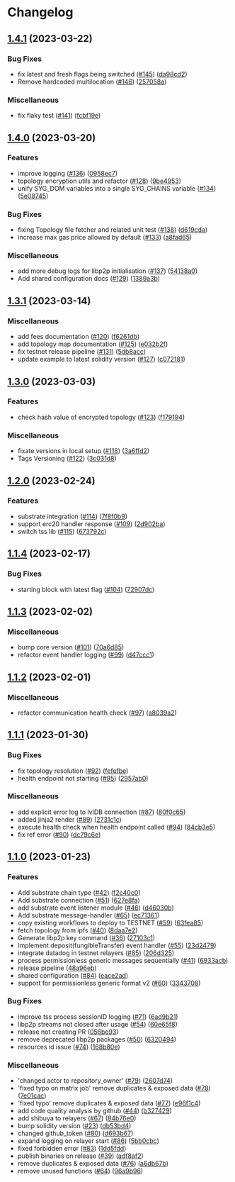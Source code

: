 # Changelog

## [1.4.1](https://github.com/sygmaprotocol/sygma-relayer/compare/v1.4.0...v1.4.1) (2023-03-22)


### Bug Fixes

* fix latest and fresh flags being switched ([#145](https://github.com/sygmaprotocol/sygma-relayer/issues/145)) ([da98cd2](https://github.com/sygmaprotocol/sygma-relayer/commit/da98cd2a055c29edea58f7343d7e4e943f797a93))
* Remove hardcoded multilocation ([#146](https://github.com/sygmaprotocol/sygma-relayer/issues/146)) ([257058a](https://github.com/sygmaprotocol/sygma-relayer/commit/257058a3a32d060abe388ef52977cac0267106fb))


### Miscellaneous

* fix flaky test ([#141](https://github.com/sygmaprotocol/sygma-relayer/issues/141)) ([fcbf19e](https://github.com/sygmaprotocol/sygma-relayer/commit/fcbf19eda22633497ca77409e975a0bb029403bb))

## [1.4.0](https://github.com/sygmaprotocol/sygma-relayer/compare/v1.3.1...v1.4.0) (2023-03-20)


### Features

* improve logging ([#136](https://github.com/sygmaprotocol/sygma-relayer/issues/136)) ([0958ec7](https://github.com/sygmaprotocol/sygma-relayer/commit/0958ec7ffaa6bb779259392686398557e502b30f))
* topology encryption utils and refactor ([#128](https://github.com/sygmaprotocol/sygma-relayer/issues/128)) ([9be4953](https://github.com/sygmaprotocol/sygma-relayer/commit/9be49532f163e91bd73e6c523984042cca61b50d))
* unify SYG_DOM variables into a single SYG_CHAINS variable ([#134](https://github.com/sygmaprotocol/sygma-relayer/issues/134)) ([5e08745](https://github.com/sygmaprotocol/sygma-relayer/commit/5e087455da57f6522dbc81e1033ceffa2d7ebe37))


### Bug Fixes

* fixing Topology file fetcher and related unit test ([#138](https://github.com/sygmaprotocol/sygma-relayer/issues/138)) ([d619cda](https://github.com/sygmaprotocol/sygma-relayer/commit/d619cda660184e72892dd802022a982cc350d122))
* increase max gas price allowed by default ([#133](https://github.com/sygmaprotocol/sygma-relayer/issues/133)) ([a8fad65](https://github.com/sygmaprotocol/sygma-relayer/commit/a8fad65a4db3e67f73b54d8d7abf84b7b5ff7830))


### Miscellaneous

* add more debug logs for libp2p initialisation ([#137](https://github.com/sygmaprotocol/sygma-relayer/issues/137)) ([54138a0](https://github.com/sygmaprotocol/sygma-relayer/commit/54138a09b84b38d6619660a1f8aaabb5f3de7b26))
* Add shared configuration docs ([#129](https://github.com/sygmaprotocol/sygma-relayer/issues/129)) ([1389a3b](https://github.com/sygmaprotocol/sygma-relayer/commit/1389a3b20aa26e3ebf296fa2d7d14a12281f448f))

## [1.3.1](https://github.com/sygmaprotocol/sygma-relayer/compare/v1.3.0...v1.3.1) (2023-03-14)


### Miscellaneous

* add fees documentation ([#120](https://github.com/sygmaprotocol/sygma-relayer/issues/120)) ([f6261db](https://github.com/sygmaprotocol/sygma-relayer/commit/f6261dbd52cf9193fbb6187cbc8944af370a6094))
* add topology map documentation ([#125](https://github.com/sygmaprotocol/sygma-relayer/issues/125)) ([e032b2f](https://github.com/sygmaprotocol/sygma-relayer/commit/e032b2f99363f03aae25bd9bd07640b06b7d9a8b))
* fix testnet release pipeline ([#131](https://github.com/sygmaprotocol/sygma-relayer/issues/131)) ([5db8acc](https://github.com/sygmaprotocol/sygma-relayer/commit/5db8acc5da1d9f7a12c3badfb4e5f3bef40c3ab7))
* update example to latest solidity version ([#127](https://github.com/sygmaprotocol/sygma-relayer/issues/127)) ([c072181](https://github.com/sygmaprotocol/sygma-relayer/commit/c072181e1770df5cc67ebd5470a8a6fdb8a2d822))

## [1.3.0](https://github.com/sygmaprotocol/sygma-relayer/compare/v1.2.0...v1.3.0) (2023-03-03)


### Features

* check hash value of encrypted topology ([#123](https://github.com/sygmaprotocol/sygma-relayer/issues/123)) ([f179194](https://github.com/sygmaprotocol/sygma-relayer/commit/f17919461e63acec792b28f0b04797e4c9a24330))


### Miscellaneous

* fixate versions in local setup ([#118](https://github.com/sygmaprotocol/sygma-relayer/issues/118)) ([3a6ffd2](https://github.com/sygmaprotocol/sygma-relayer/commit/3a6ffd29c17493b6a8c67d172eb05ded736a2f9e))
* Tags Versioning ([#122](https://github.com/sygmaprotocol/sygma-relayer/issues/122)) ([3c031d8](https://github.com/sygmaprotocol/sygma-relayer/commit/3c031d833dc24bfe5d1ced5aa0e3772a477cb126))

## [1.2.0](https://github.com/sygmaprotocol/sygma-relayer/compare/v1.1.4...v1.2.0) (2023-02-24)


### Features

* substrate integration ([#114](https://github.com/sygmaprotocol/sygma-relayer/issues/114)) ([7f8f0b9](https://github.com/sygmaprotocol/sygma-relayer/commit/7f8f0b972b5e849bcf1b2197ee2becef1906b541))
* support erc20 handler response ([#109](https://github.com/sygmaprotocol/sygma-relayer/issues/109)) ([2d902ba](https://github.com/sygmaprotocol/sygma-relayer/commit/2d902baffa09812e757d461fdb3562b5b3f477b1))
* switch tss lib ([#115](https://github.com/sygmaprotocol/sygma-relayer/issues/115)) ([673792c](https://github.com/sygmaprotocol/sygma-relayer/commit/673792cf7137ecf61dad8f0d8ea059f835702c99))

## [1.1.4](https://github.com/sygmaprotocol/sygma-relayer/compare/v1.1.3...v1.1.4) (2023-02-17)


### Bug Fixes

* starting block with latest flag ([#104](https://github.com/sygmaprotocol/sygma-relayer/issues/104)) ([72907dc](https://github.com/sygmaprotocol/sygma-relayer/commit/72907dc1c2f2c2c922ac7042c57a1bf26b3e0ccd))

## [1.1.3](https://github.com/sygmaprotocol/sygma-relayer/compare/v1.1.2...v1.1.3) (2023-02-02)


### Miscellaneous

* bump core version ([#101](https://github.com/sygmaprotocol/sygma-relayer/issues/101)) ([70a6d85](https://github.com/sygmaprotocol/sygma-relayer/commit/70a6d85bf25c99da9fd7bd100aa49aaeb17695d6))
* refactor event handler logging ([#99](https://github.com/sygmaprotocol/sygma-relayer/issues/99)) ([d47ccc1](https://github.com/sygmaprotocol/sygma-relayer/commit/d47ccc1403d1090cf0ffd5af3932c40e6b92d3b1))

## [1.1.2](https://github.com/sygmaprotocol/sygma-relayer/compare/v1.1.1...v1.1.2) (2023-02-01)


### Miscellaneous

* refactor communication health check ([#97](https://github.com/sygmaprotocol/sygma-relayer/issues/97)) ([a8039a2](https://github.com/sygmaprotocol/sygma-relayer/commit/a8039a201f78bf9648c442e5bc573398e241699f))

## [1.1.1](https://github.com/sygmaprotocol/sygma-relayer/compare/v1.1.0...v1.1.1) (2023-01-30)


### Bug Fixes

* fix topology resolution ([#92](https://github.com/sygmaprotocol/sygma-relayer/issues/92)) ([fefefbe](https://github.com/sygmaprotocol/sygma-relayer/commit/fefefbe3afaca68f07092af0fdee3f11aa9195ab))
* health endpoint not starting ([#95](https://github.com/sygmaprotocol/sygma-relayer/issues/95)) ([2957ab0](https://github.com/sygmaprotocol/sygma-relayer/commit/2957ab0c9f9f13261404e521f7deafa273bdff49))


### Miscellaneous

* add explicit error log to lvlDB connection ([#87](https://github.com/sygmaprotocol/sygma-relayer/issues/87)) ([80f0c65](https://github.com/sygmaprotocol/sygma-relayer/commit/80f0c658f7c648ac386c7eb7a001509af1183128))
* added jinja2 render ([#89](https://github.com/sygmaprotocol/sygma-relayer/issues/89)) ([2731c1c](https://github.com/sygmaprotocol/sygma-relayer/commit/2731c1c7defe6fb37627913595717e9188ff8bc1))
* execute health check when health endpoint called ([#94](https://github.com/sygmaprotocol/sygma-relayer/issues/94)) ([84cb3e5](https://github.com/sygmaprotocol/sygma-relayer/commit/84cb3e5dc2a6d6f047c1e55bec43fd4815eaa5b1))
* fix ref error ([#90](https://github.com/sygmaprotocol/sygma-relayer/issues/90)) ([dc79c6e](https://github.com/sygmaprotocol/sygma-relayer/commit/dc79c6ed8f32aa10dac02af9cf6e1329ec857612))

## [1.1.0](https://github.com/sygmaprotocol/sygma-relayer/compare/v1.0.0...v1.1.0) (2023-01-23)


### Features

* Add substrate chain type ([#42](https://github.com/sygmaprotocol/sygma-relayer/issues/42)) ([f2c40c0](https://github.com/sygmaprotocol/sygma-relayer/commit/f2c40c012a57cec744901263c1f95c14210026d4))
* Add substrate connection ([#51](https://github.com/sygmaprotocol/sygma-relayer/issues/51)) ([627e8fa](https://github.com/sygmaprotocol/sygma-relayer/commit/627e8fa863c986b7869160d04feb3f4f31317095))
* add substrate event listener module ([#46](https://github.com/sygmaprotocol/sygma-relayer/issues/46)) ([d46030b](https://github.com/sygmaprotocol/sygma-relayer/commit/d46030b180fb3fc6fe54470858d39d572b2a9e5d))
* Add substrate message-handler ([#65](https://github.com/sygmaprotocol/sygma-relayer/issues/65)) ([ec71361](https://github.com/sygmaprotocol/sygma-relayer/commit/ec71361da6e69bb53828e813c0ba124f5a9ef385))
* copy existing workflows to deploy to TESTNET ([#59](https://github.com/sygmaprotocol/sygma-relayer/issues/59)) ([63fea85](https://github.com/sygmaprotocol/sygma-relayer/commit/63fea85e423f4a05a5605be6479cf842377e9eae))
* fetch topology from ipfs ([#40](https://github.com/sygmaprotocol/sygma-relayer/issues/40)) ([8daa7e2](https://github.com/sygmaprotocol/sygma-relayer/commit/8daa7e2c78eb0de7b8f4826d10ca8a7db9e44c62))
* Generate libp2p key command ([#36](https://github.com/sygmaprotocol/sygma-relayer/issues/36)) ([27103c1](https://github.com/sygmaprotocol/sygma-relayer/commit/27103c19b6f90a9420f84336eb93a6279198f631))
* Implement deposit(fungibleTransfer) event handler ([#55](https://github.com/sygmaprotocol/sygma-relayer/issues/55)) ([23d2479](https://github.com/sygmaprotocol/sygma-relayer/commit/23d24799300e1e3de215c815a9b8be2798abb5a1))
* integrate datadog in testnet relayers ([#85](https://github.com/sygmaprotocol/sygma-relayer/issues/85)) ([206d325](https://github.com/sygmaprotocol/sygma-relayer/commit/206d325cd421d39618f435644a207290728a37d7))
* process permissionless generic  messages sequentially ([#41](https://github.com/sygmaprotocol/sygma-relayer/issues/41)) ([6933acb](https://github.com/sygmaprotocol/sygma-relayer/commit/6933acb4b5d907bafca9f744a8d8de4bf26964b8))
* release pipeline ([48a96eb](https://github.com/sygmaprotocol/sygma-relayer/commit/48a96eb3994717482396bf2eac7b2b687abdb0bb))
* shared configuration ([#84](https://github.com/sygmaprotocol/sygma-relayer/issues/84)) ([eace2ad](https://github.com/sygmaprotocol/sygma-relayer/commit/eace2ad5084c68e46bc9df81bd0ccfb57688d96d))
* support for permissionless generic format v2 ([#60](https://github.com/sygmaprotocol/sygma-relayer/issues/60)) ([3343708](https://github.com/sygmaprotocol/sygma-relayer/commit/3343708bdf8c443f024ea67fbbfce0a2f72b0a82))


### Bug Fixes

* improve tss process sessionID logging ([#71](https://github.com/sygmaprotocol/sygma-relayer/issues/71)) ([6ad9b21](https://github.com/sygmaprotocol/sygma-relayer/commit/6ad9b219c30058e4eae0dbfb39f5f40e037a5ced))
* libp2p streams not closed after usage ([#54](https://github.com/sygmaprotocol/sygma-relayer/issues/54)) ([60e65f8](https://github.com/sygmaprotocol/sygma-relayer/commit/60e65f8773a7d84fe633ee9586d2150eb438b21c))
* release not creating PR ([056be93](https://github.com/sygmaprotocol/sygma-relayer/commit/056be93531a79a678fa61e872dbcc4738b37b023))
* remove deprecated libp2p packages ([#50](https://github.com/sygmaprotocol/sygma-relayer/issues/50)) ([6320494](https://github.com/sygmaprotocol/sygma-relayer/commit/6320494479dbabfc934c55ba7db576dae73fa344))
* resources id issue ([#74](https://github.com/sygmaprotocol/sygma-relayer/issues/74)) ([168b80e](https://github.com/sygmaprotocol/sygma-relayer/commit/168b80ea8ab08e43871d4348ff102dddc0818a10))


### Miscellaneous

* 'changed actor to repository_owner' ([#79](https://github.com/sygmaprotocol/sygma-relayer/issues/79)) ([2607d74](https://github.com/sygmaprotocol/sygma-relayer/commit/2607d7462f467e8a5ae70e0ad17b91e5cb1b996e))
* 'fixed typo on matrix job' remove duplicates & exposed data ([#78](https://github.com/sygmaprotocol/sygma-relayer/issues/78)) ([7e01cac](https://github.com/sygmaprotocol/sygma-relayer/commit/7e01cac72ddb157ed72a2b0d8198e68b54ae8ab3))
* 'fixed typo' remove duplicates & exposed data ([#77](https://github.com/sygmaprotocol/sygma-relayer/issues/77)) ([e96f1c4](https://github.com/sygmaprotocol/sygma-relayer/commit/e96f1c47e71462e9e34a0246ba74c987b2f8cd9b))
* add code quality analysis by github ([#44](https://github.com/sygmaprotocol/sygma-relayer/issues/44)) ([b327429](https://github.com/sygmaprotocol/sygma-relayer/commit/b32742993b0bf7870c55bc7bcb94383070140a9f))
* add shibuya to relayers ([#67](https://github.com/sygmaprotocol/sygma-relayer/issues/67)) ([84b76e0](https://github.com/sygmaprotocol/sygma-relayer/commit/84b76e0942bfb2a5a07e6ea0f25c807adb32559a))
* bump solidity version ([#23](https://github.com/sygmaprotocol/sygma-relayer/issues/23)) ([db53bd4](https://github.com/sygmaprotocol/sygma-relayer/commit/db53bd4a56dc1ffb9658d31e834a752396fcadae))
* changed github_token ([#80](https://github.com/sygmaprotocol/sygma-relayer/issues/80)) ([d693b67](https://github.com/sygmaprotocol/sygma-relayer/commit/d693b6732eaf79e369c204b0211033311563bd6e))
* expand logging on relayer start ([#86](https://github.com/sygmaprotocol/sygma-relayer/issues/86)) ([5bb0cbc](https://github.com/sygmaprotocol/sygma-relayer/commit/5bb0cbca7fb3dbfcfa89a5d87bea8484ac58a90a))
* fixed forbidden error ([#83](https://github.com/sygmaprotocol/sygma-relayer/issues/83)) ([1dd5fdd](https://github.com/sygmaprotocol/sygma-relayer/commit/1dd5fdd537efef9f3fc4279443e8e1636eec822b))
* publish binaries on release ([#39](https://github.com/sygmaprotocol/sygma-relayer/issues/39)) ([adf8af2](https://github.com/sygmaprotocol/sygma-relayer/commit/adf8af2c44be6a129ca6b5472de0800c09b436a8))
* remove duplicates & exposed data ([#76](https://github.com/sygmaprotocol/sygma-relayer/issues/76)) ([a6db67b](https://github.com/sygmaprotocol/sygma-relayer/commit/a6db67badb05c7ad2d5ea02913fa32ecd2f90b77))
* remove unused functions ([#64](https://github.com/sygmaprotocol/sygma-relayer/issues/64)) ([96a9b96](https://github.com/sygmaprotocol/sygma-relayer/commit/96a9b963da39ce6409c3858451f7ad02159c7bc9))
